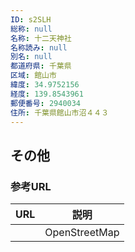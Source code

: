 ```yaml
---
ID: s2SLH
総称: null
名称: 十二天神社
名称読み: null
別名: null
都道府県: 千葉県
区域: 館山市
緯度: 34.9752156
経度: 139.8543961
郵便番号: 2940034
住所: 千葉県館山市沼４４３
---
```


## その他

### 参考URL

| URL | 説明          |
| --- | ------------- |
|     | OpenStreetMap |

